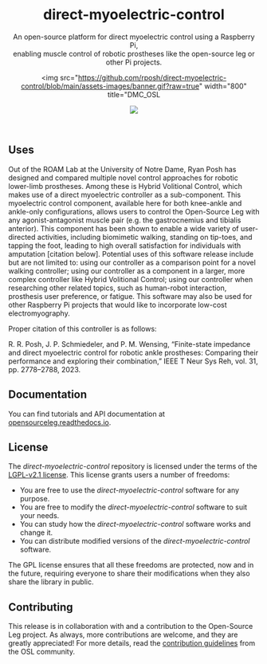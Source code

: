 <div align="center">

<h1>direct-myoelectric-control</h1>

An open-source platform for direct myoelectric control using a Raspberry Pi, <br>enabling muscle control of robotic prostheses like the open-source leg or other Pi projects.

<img src="https://github.com/rposh/direct-myoelectric-control/blob/main/assets-images/banner.gif?raw=true" width="800" title="DMC_OSL

![]((https://github.com/rposh/direct-myoelectric-control/blob/main/assets-images/banner.gif))

</div>

<br>

## Uses

Out of the ROAM Lab at the University of Notre Dame, Ryan Posh has designed and compared multiple novel control approaches for robotic lower-limb prostheses. Among these is Hybrid Volitional Control, which makes use of a direct myoelectric controller as a sub-component. This myoelectric control component, available here for both knee-ankle and ankle-only configurations, allows users to control the Open-Source Leg with any agonist-antagonist muscle pair (e.g. the gastrocnemius and tibialis anterior). This component has been shown to enable a wide variety of user-directed activities, including biomimetic walking, standing on tip-toes, and tapping the foot, leading to high overall satisfaction for individuals with amputation [citation below]. Potential uses of this software release include but are not limited to: using our controller as a comparison point for a novel walking controller; using our controller as a component in a larger, more complex controller like Hybrid Volitional Control; using our controller when researching other related topics, such as human-robot interaction, prosthesis user preference, or fatigue. This software may also be used for other Raspberry Pi projects that would like to incorporate low-cost electromyography.

Proper citation of this controller is as follows:

R. R. Posh, J. P. Schmiedeler, and P. M. Wensing, “Finite-state impedance and direct myoelectric control for robotic ankle prostheses: Comparing their performance and exploring their combination,” IEEE T Neur Sys Reh, vol. 31, pp. 2778–2788, 2023.

## Documentation

You can find tutorials and API documentation at [opensourceleg.readthedocs.io](https://opensourceleg.readthedocs.io/en/latest/).

## License

The _direct-myoelectric-control_ repository is licensed under the terms of the [LGPL-v2.1 license](https://github.com/neurobionics/opensourceleg/raw/main/LICENSE). This license grants users a number of freedoms:

- You are free to use the _direct-myoelectric-control_ software for any purpose.
- You are free to modify the _direct-myoelectric-control_ software to suit your needs.
- You can study how the _direct-myoelectric-control_ software works and change it.
- You can distribute modified versions of the _direct-myoelectric-control_ software.

The GPL license ensures that all these freedoms are protected, now and in the future, requiring everyone to share their modifications when they also share the library in public.

## Contributing

This release is in collaboration with and a contribution to the Open-Source Leg project. As always, more contributions are welcome, and they are greatly appreciated! For more details, read the [contribution guidelines](https://github.com/neurobionics/opensourceleg/blob/11765f7f7dd94e5d8699675149d5ff3596ea01b8/CONTRIBUTING.md) from the OSL community.
